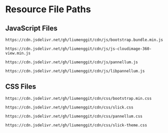 # Resource File Paths

## JavaScript Files

```
https://cdn.jsdelivr.net/gh/liumenggit/cdn/js/bootstrap.bundle.min.js
```
```
https://cdn.jsdelivr.net/gh/liumenggit/cdn/js/js-cloudimage-360-view.min.js
```
```
https://cdn.jsdelivr.net/gh/liumenggit/cdn/js/pannellum.js
```
```
https://cdn.jsdelivr.net/gh/liumenggit/cdn/js/libpannellum.js
```

## CSS Files

```
https://cdn.jsdelivr.net/gh/liumenggit/cdn/css/bootstrap.min.css
```
```
https://cdn.jsdelivr.net/gh/liumenggit/cdn/css/slick.css
```
```
https://cdn.jsdelivr.net/gh/liumenggit/cdn/css/pannellum.css
```
```
https://cdn.jsdelivr.net/gh/liumenggit/cdn/css/slick-theme.css
```
